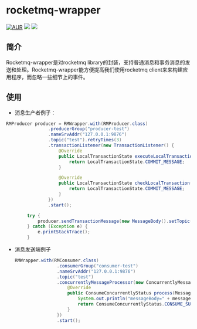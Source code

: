 # rocketmq-wrapper

[![AUR](https://img.shields.io/badge/license-Apache%20License%202.0-blue.svg)](https://github.com/zxgangandy/pigeon-rpc/blob/master/LICENSE)
[![](https://img.shields.io/badge/Author-zxgangandy-orange.svg)](https://github.com/zxgangandy/pigeon-rpc)
[![](https://img.shields.io/badge/version-1.0.3-brightgreen.svg)](https://github.com/zxgangandy/pigeon-rpc)

## 简介
Rocketmq-wrapper是对rocketmq library的封装，支持普通消息和事务消息的发送和处理。Rocketmq-wrapper能方便提高我们使用rocketmq client来来构建应用程序，而忽略一些细节上的事件。

## 使用
  - 消息生产者例子：
  
  ``` java
  RMProducer producer = RMWrapper.with(RMProducer.class)
                  .producerGroup("producer-test")
                  .nameSrvAddr("127.0.0.1:9876")
                  .topic("test").retryTimes(3)
                  .transactionListener(new TransactionListener() {
                      @Override
                      public LocalTransactionState executeLocalTransaction(Message msg, Object arg) {
                          return LocalTransactionState.COMMIT_MESSAGE;
                      }
  
                      @Override
                      public LocalTransactionState checkLocalTransaction(MessageExt msg) {
                          return LocalTransactionState.COMMIT_MESSAGE;
                      }
                  })
                  .start();
  
          try {
              producer.sendTransactionMessage(new MessageBody().setTopic("topic"),null);
          } catch (Exception e) {
              e.printStackTrace();
          }
  
  ```
  - 消息发送端例子
  
    ``` java
    RMWrapper.with(RMConsumer.class)
                    .consumerGroup("consumer-test")
                    .nameSrvAddr("127.0.0.1:9876")
                    .topic("test")
                    .concurrentlyMessageProcessor(new ConcurrentlyMessageProcessor<MessageBody>() {
                        @Override
                        public ConsumeConcurrentlyStatus process(MessageExt rawMsg, MessageBody messageBody) {
                            System.out.println("messageBody=" + messageBody);
                            return ConsumeConcurrentlyStatus.CONSUME_SUCCESS;
                        }
                    })
                    .start();
    
    ```
